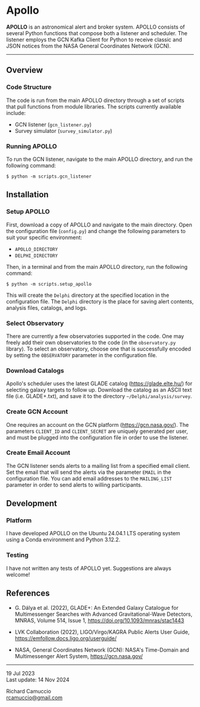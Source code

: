 # Apollo

**APOLLO** is an astronomical alert and broker system. APOLLO consists of several Python functions that compose both a listener and scheduler. The listener employs the GCN Kafka Client for Python to receive classic and JSON notices from the NASA General Coordinates Network (GCN).

---

## Overview

### Code Structure

The code is run from the main APOLLO directory through a set of scripts that pull functions from module libraries. The scripts currently available include:

- GCN listener (`gcn_listener.py`)
- Survey simulator (`survey_simulator.py`)

### Running APOLLO

To run the GCN listener, navigate to the main APOLLO directory, and run the following command:

```
$ python -m scripts.gcn_listener
```

## Installation

### Setup APOLLO

First, download a copy of APOLLO and navigate to the main directory. Open the configuration file (`config.py`) and change the following parameters to suit your specific environment:

- `APOLLO_DIRECTORY`
- `DELPHI_DIRECTORY`

Then, in a terminal and from the main APOLLO directory, run the following command:

```
$ python -m scripts.setup_apollo
```

This will create the `Delphi` directory at the specified location in the configuration file. The `Delphi` directory is the place for saving alert contents, analysis files, catalogs, and logs.

### Select Observatory

There are currently a few observatories supported in the code. One may freely add their own observatories to the code (in the `observatory.py` library). To select an observatory, choose one that is successfully encoded by setting the `OBSERVATORY` parameter in the configuration file.

### Download Catalogs

Apollo's scheduler uses the latest GLADE catalog (https://glade.elte.hu/) for selecting galaxy targets to follow up. Download the catalog as an ASCII text file (i.e. GLADE+.txt), and save it to the directory `~/Delphi/analysis/survey`.

### Create GCN Account

One requires an account on the GCN platform (https://gcn.nasa.gov/). The parameters `CLIENT_ID` and `CLIENT_SECRET` are uniquely generated per user, and must be plugged into the configuration file in order to use the listener.

### Create Email Account

The GCN listener sends alerts to a mailing list from a specified email client. Set the email that will send the alerts via the parameter `EMAIL` in the configuration file. You can add email addresses to the `MAILING_LIST` parameter in order to send alerts to willing participants.

## Development

### Platform

I have developed APOLLO on the Ubuntu 24.04.1 LTS operating system using a Conda environment and Python 3.12.2.

### Testing

I have not written any tests of APOLLO yet. Suggestions are always welcome!

## References

- G. Dálya et al. (2022), GLADE+: An Extended Galaxy Catalogue for Multimessenger Searches with Advanced Gravitational-Wave Detectors, MNRAS, Volume 514, Issue 1, https://doi.org/10.1093/mnras/stac1443

- LVK Collaboration (2022), LIGO/Virgo/KAGRA Public Alerts User Guide, https://emfollow.docs.ligo.org/userguide/

- NASA, General Coordinates Network (GCN): NASA's Time-Domain and Multimessenger Alert System, https://gcn.nasa.gov/

---

19 Jul 2023<br>
Last update: 14 Nov 2024

Richard Camuccio<br>
rcamuccio@gmail.com